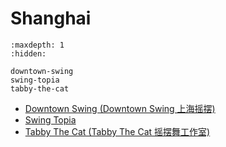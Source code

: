 # Shanghai

```{toctree}
:maxdepth: 1
:hidden:

downtown-swing
swing-topia
tabby-the-cat
```

- [Downtown Swing (Downtown Swing 上海摇摆)](downtown-swing.md)
- [Swing Topia](swing-topia.md)
- [Tabby The Cat (Tabby The Cat 摇摆舞工作室)](tabby-the-cat.md)
